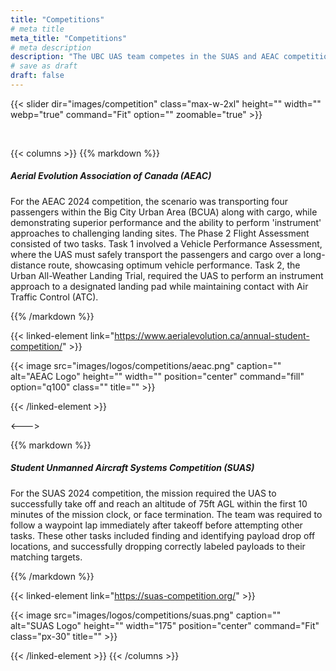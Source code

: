 ```yaml
---
title: "Competitions"
# meta title
meta_title: "Competitions"
# meta description
description: "The UBC UAS team competes in the SUAS and AEAC competitions every year. Find out more about the competitions here."
# save as draft
draft: false
---
```


<!-- TODO: make the load times way faster -->

{{< slider dir="images/competition" class="max-w-2xl" height="" width="" webp="true" command="Fit" option="" zoomable="true" >}}

<br>

{{< columns >}}
{{% markdown %}}

##### **Aerial Evolution Association of Canada (AEAC)**

For the AEAC 2024 competition, the scenario was transporting four passengers within the Big City Urban Area (BCUA) along with cargo, while demonstrating superior performance and the ability to perform 'instrument' approaches to challenging landing sites. The Phase 2 Flight Assessment consisted of two tasks. Task 1 involved a Vehicle Performance Assessment, where the UAS must safely transport the passengers and cargo over a long-distance route, showcasing optimum vehicle performance. Task 2, the Urban All-Weather Landing Trial, required the UAS to perform an instrument approach to a designated landing pad while maintaining contact with Air Traffic Control (ATC).

{{% /markdown %}}

{{< linked-element link="https://www.aerialevolution.ca/annual-student-competition/" >}}

{{< image src="images/logos/competitions/aeac.png" caption="" alt="AEAC Logo" height="" width="" position="center" command="fill" option="q100" class="" title="" >}}

{{< /linked-element >}}

<--->

{{% markdown %}}

##### **Student Unmanned Aircraft Systems Competition (SUAS)**

For the SUAS 2024 competition, the mission required the UAS to successfully take off and reach an altitude of 75ft AGL within the first 10 minutes of the mission clock, or face termination. The team was required to follow a waypoint lap immediately after takeoff before attempting other tasks. These other tasks included finding and identifying payload drop off locations, and successfully dropping correctly labeled payloads to their matching targets.

{{% /markdown %}}

{{< linked-element link="https://suas-competition.org/" >}}

{{< image src="images/logos/competitions/suas.png" caption="" alt="SUAS Logo" height="" width="175" position="center" command="Fit" class="px-30" title="" >}}

{{< /linked-element >}}
{{< /columns >}}
